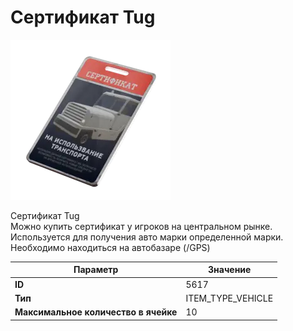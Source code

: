 # Сертификат Tug

![Item Image](../img/5617.webp?raw=true)

Сертификат Tug<br>Можно купить сертификат у игроков на центральном рынке.<br>Используется для получения авто марки определенной марки.<br>Необходимо находиться на автобазаре (/GPS)


| Параметр | Значение |
|----------|----------|
| **ID** | 5617 |
| **Тип** | ITEM_TYPE_VEHICLE |
| **Максимальное количество в ячейке** | 10 |

